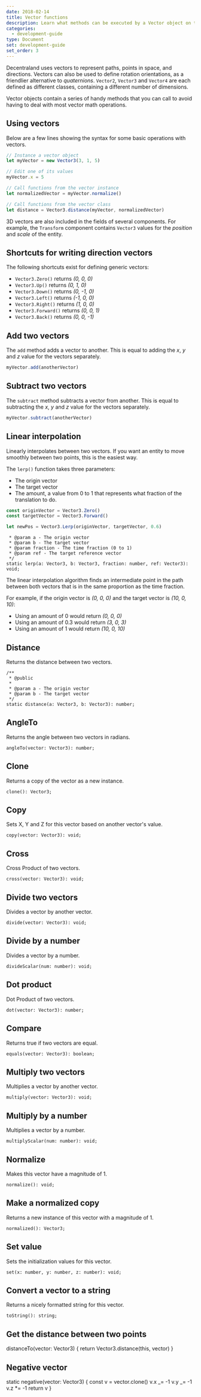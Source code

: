 ```yaml
---
date: 2018-02-14
title: Vector functions
description: Learn what methods can be executed by a Vector object on the SDK.
categories:
  - development-guide
type: Document
set: development-guide
set_order: 3
---
```


Decentraland uses vectors to represent paths, points in space, and directions. Vectors can also be used to define rotation orientations, as a friendlier alternative to _quaternions_. `Vector2`, `Vector3` and `Vector4` are each defined as different classes, containing a different number of dimensions.

Vector objects contain a series of handy methods that you can call to avoid having to deal with most vector math operations.

## Using vectors

Below are a few lines showing the syntax for some basic operations with vectors.

```ts
// Instance a vector object
let myVector = new Vector3(3, 1, 5)

// Edit one of its values
myVector.x = 5

// Call functions from the vector instance
let normalizedVector = myVector.normalize()

// Call functions from the vector class
let distance = Vector3.distance(myVector, normalizedVector)
```

3D vectors are also included in the fields of several components. For example, the `Transform` component contains `Vector3` values for the _position_ and _scale_ of the entity.

## Shortcuts for writing direction vectors

The following shortcuts exist for defining generic vectors:

- `Vector3.Zero()` returns _(0, 0, 0)_
- `Vector3.Up()` returns _(0, 1, 0)_
- `Vector3.Down()` returns _(0, -1, 0)_
- `Vector3.Left()` returns _(-1, 0, 0)_
- `Vector3.Right()` returns _(1, 0, 0)_
- `Vector3.Forward()` returns _(0, 0, 1)_
- `Vector3.Back()` returns _(0, 0, -1)_

## Add two vectors

The `add` method adds a vector to another. This is equal to adding the _x_, _y_ and _z_ value for the vectors separately.

```ts
myVector.add(anotherVector)
```

## Subtract two vectors

The `subtract` method subtracts a vector from another. This is equal to subtracting the _x_, _y_ and _z_ value for the vectors separately.

```ts
myVector.subtract(anotherVector)
```

## Linear interpolation

Linearly interpolates between two vectors. If you want an entity to move smoothly between two points, this is the easiest way.

The `lerp()` function takes three parameters:

- The origin vector
- The target vector
- The amount, a value from 0 to 1 that represents what fraction of the translation to do.

```ts
const originVector = Vector3.Zero()
const targetVector = Vector3.Forward()

let newPos = Vector3.Lerp(originVector, targetVector, 0.6)
```

     * @param a - The origin vector
     * @param b - The target vector
     * @param fraction - The time fraction (0 to 1)
     * @param ref - The target reference vector
     */
    static lerp(a: Vector3, b: Vector3, fraction: number, ref: Vector3): void;

The linear interpolation algorithm finds an intermediate point in the path between both vectors that is in the same proportion as the time fraction.

For example, if the origin vector is _(0, 0, 0)_ and the target vector is _(10, 0, 10)_:

- Using an amount of 0 would return _(0, 0, 0)_
- Using an amount of 0.3 would return _(3, 0, 3)_
- Using an amount of 1 would return _(10, 0, 10)_

## Distance

Returns the distance between two vectors.

    /**
     * @public
     *
     * @param a - The origin vector
     * @param b - The target vector
     */
    static distance(a: Vector3, b: Vector3): number;

## AngleTo

Returns the angle between two vectors in radians.

    angleTo(vector: Vector3): number;

## Clone

Returns a copy of the vector as a new instance.

    clone(): Vector3;

## Copy

Sets X, Y and Z for this vector based on another vector's value.

    copy(vector: Vector3): void;

## Cross

Cross Product of two vectors.

    cross(vector: Vector3): void;

## Divide two vectors

Divides a vector by another vector.

    divide(vector: Vector3): void;

## Divide by a number

Divides a vector by a number.

    divideScalar(num: number): void;

## Dot product

Dot Product of two vectors.

    dot(vector: Vector3): number;

## Compare

Returns true if two vectors are equal.

    equals(vector: Vector3): boolean;

## Multiply two vectors

Multiplies a vector by another vector.

    multiply(vector: Vector3): void;

## Multiply by a number

Multiplies a vector by a number.

    multiplyScalar(num: number): void;

## Normalize

Makes this vector have a magnitude of 1.

    normalize(): void;

## Make a normalized copy

Returns a new instance of this vector with a magnitude of 1.

    normalized(): Vector3;

## Set value

Sets the initialization values for this vector.

    set(x: number, y: number, z: number): void;

## Convert a vector to a string

Returns a nicely formatted string for this vector.

    toString(): string;

## Get the distance between two points

distanceTo(vector: Vector3) {
return Vector3.distance(this, vector)
}

## Negative vector

static negative(vector: Vector3) {
const v = vector.clone()
v.x _= -1
v.y _= -1
v.z \*= -1
return v
}
